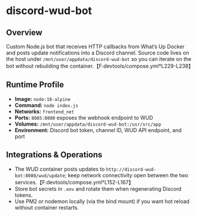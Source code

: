 <!--
title: discord-wud-bot
description:
published: true
date: 2025-10-19T08:57:42Z
tags:
editor: markdown
-->

# discord-wud-bot

## Overview
Custom Node.js bot that receives HTTP callbacks from What’s Up Docker and posts update notifications into a Discord channel. Source code lives on the host under `/mnt/user/appdata/discord-wud-bot` so you can iterate on the bot without rebuilding the container.【F:devtools/compose.yml†L229-L238】

## Runtime Profile
- **Image:** `node:18-alpine`
- **Command:** `node index.js`
- **Networks:** `frontend_net`
- **Ports:** `8085:8080` exposes the webhook endpoint to WUD
- **Volumes:** `/mnt/user/appdata/discord-wud-bot:/usr/src/app`
- **Environment:** Discord bot token, channel ID, WUD API endpoint, and port

## Integrations & Operations
- The WUD container posts updates to `http://discord-wud-bot:8080/wud/update`; keep network connectivity open between the two services.【F:devtools/compose.yml†L152-L167】
- Store bot secrets in `.env` and rotate them when regenerating Discord tokens.
- Use PM2 or nodemon locally (via the bind mount) if you want hot reload without container restarts.
